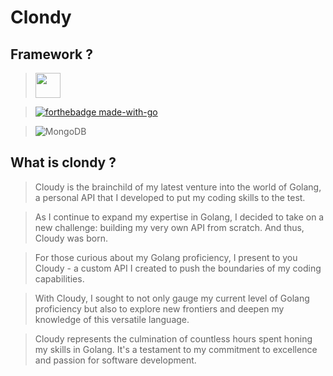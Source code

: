 # Clondy

## Framework ?

><a href="https://echo.labstack.com"><img height="40" src="https://cdn.labstack.com/images/echo-logo.svg"></a>

>[![forthebadge made-with-go](http://ForTheBadge.com/images/badges/made-with-go.svg)](https://go.dev/)

>![MongoDB](https://img.shields.io/badge/MongoDB-%234ea94b.svg?style=for-the-badge&logo=mongodb&logoColor=white)

## What is clondy ?
> Cloudy is the brainchild of my latest venture into the world of Golang, a personal API that I developed to put my coding skills to the test.

> As I continue to expand my expertise in Golang, I decided to take on a new challenge: building my very own API from scratch. And thus, Cloudy was born.

> For those curious about my Golang proficiency, I present to you Cloudy - a custom API I created to push the boundaries of my coding capabilities.

> With Cloudy, I sought to not only gauge my current level of Golang proficiency but also to explore new frontiers and deepen my knowledge of this versatile language.

> Cloudy represents the culmination of countless hours spent honing my skills in Golang. It's a testament to my commitment to excellence and passion for software development.